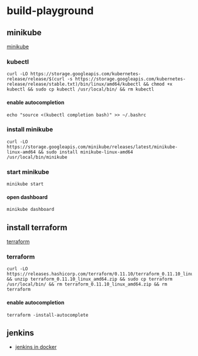 # build-playground
## minikube
[minikube](https://github.com/kubernetes/minikube)
### kubectl
```
curl -LO https://storage.googleapis.com/kubernetes-release/release/$(curl -s https://storage.googleapis.com/kubernetes-release/release/stable.txt)/bin/linux/amd64/kubectl && chmod +x kubectl && sudo cp kubectl /usr/local/bin/ && rm kubectl
```
#### enable autocompletion
```
echo "source <(kubectl completion bash)" >> ~/.bashrc
```
### install minikube
```
curl -LO https://storage.googleapis.com/minikube/releases/latest/minikube-linux-amd64 && sudo install minikube-linux-amd64 /usr/local/bin/minikube
```
### start minikube
```
minikube start
```
#### open dashboard
```
minikube dashboard
```
## install terraform
[terraform](https://www.terraform.io/intro/getting-started/install.html)

### terraform
```
curl -LO https://releases.hashicorp.com/terraform/0.11.10/terraform_0.11.10_linux_amd64.zip && unzip terraform_0.11.10_linux_amd64.zip && sudo cp terraform /usr/local/bin/ && rm terraform_0.11.10_linux_amd64.zip && rm terraform
```
#### enable autocompletion
```
terraform -install-autocomplete
```
## jenkins
* [jenkins in docker](https://github.com/jenkinsci/docker)

